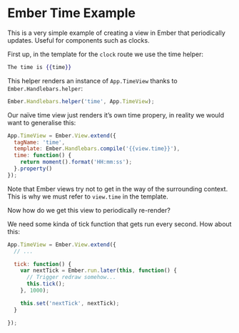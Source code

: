 # Ember Time Example

This is a very simple example of creating a view in Ember that periodically
updates. Useful for components such as clocks.

First up, in the template for the `clock` route we use the time helper:

```handlebars
The time is {{time}}
```

This helper renders an instance of `App.TimeView` thanks to
`Ember.Handlebars.helper`:

```javascript
Ember.Handlebars.helper('time', App.TimeView);
```

Our naïve time view just renders it’s own time propery, in reality we
would want to generalise this:

```javascript
App.TimeView = Ember.View.extend({
  tagName: 'time',
  template: Ember.Handlebars.compile('{{view.time}}'),
  time: function() {
    return moment().format('HH:mm:ss');
  }.property()
});
```

Note that Ember views try not to get in the way of the surrounding context.
This is why we must refer to `view.time` in the template.

Now how do we get this view to periodically re-render?

We need some kinda of tick function that gets run every second. How about this:

```javascript
App.TimeView = Ember.View.extend({
  // ...

  tick: function() {
    var nextTick = Ember.run.later(this, function() {
      // Trigger redraw somehow...
      this.tick();
    }, 1000);

    this.set('nextTick', nextTick);
  }

});
```
